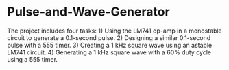 # Pulse-and-Wave-Generator
The project includes four tasks: 1) Using the LM741 op-amp in a monostable circuit to generate a 0.1-second pulse. 2) Designing a similar 0.1-second pulse with a 555 timer. 3) Creating a 1 kHz square wave using an astable LM741 circuit. 4) Generating a 1 kHz square wave with a 60% duty cycle using a 555 timer.
